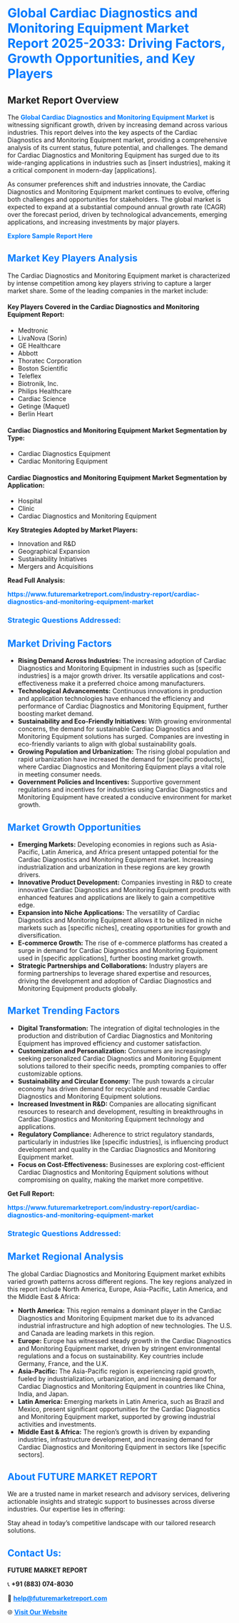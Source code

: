 <h1 style="color: #007BFF;">Global Cardiac Diagnostics and Monitoring Equipment Market Report 2025-2033: Driving Factors, Growth Opportunities, and Key Players</h1>

<section id="overview">
<h2>Market Report Overview</h2>
<p>The <a href="https://www.futuremarketreport.com/industry-report/cardiac-diagnostics-and-monitoring-equipment-market" style="color: #007BFF; text-decoration: none;"><strong>Global Cardiac Diagnostics and Monitoring Equipment Market</strong></a> is witnessing significant growth, driven by increasing demand across various industries. This report delves into the key aspects of the Cardiac Diagnostics and Monitoring Equipment market, providing a comprehensive analysis of its current status, future potential, and challenges. The demand for Cardiac Diagnostics and Monitoring Equipment has surged due to its wide-ranging applications in industries such as [insert industries], making it a critical component in modern-day [applications].</p>
<p>As consumer preferences shift and industries innovate, the Cardiac Diagnostics and Monitoring Equipment market continues to evolve, offering both challenges and opportunities for stakeholders. The global market is expected to expand at a substantial compound annual growth rate (CAGR) over the forecast period, driven by technological advancements, emerging applications, and increasing investments by major players.</p>
</section>

<section id="overview">
<p><a href="https://www.futuremarketreport.com/request-sample/reportId=122496" style="color: #007BFF; text-decoration: none;"><strong>Explore Sample Report Here</strong></a></p>
</section>

<section id="key-players">
<h2 style="color: #007BFF;">Market Key Players Analysis</h2>
<p>The Cardiac Diagnostics and Monitoring Equipment market is characterized by intense competition among key players striving to capture a larger market share. Some of the leading companies in the market include:</p>
<h4>Key Players Covered in the Cardiac Diagnostics and Monitoring Equipment Report:</h4>
<ul><li>Medtronic</li><li>LivaNova (Sorin)</li><li>GE Healthcare</li><li>Abbott</li><li>Thoratec Corporation</li><li>Boston Scientific</li><li>Teleflex</li><li>Biotronik, Inc.</li><li>Philips Healthcare</li><li>Cardiac Science</li><li>Getinge (Maquet)</li><li>Berlin Heart</li></ul>
<h4>Cardiac Diagnostics and Monitoring Equipment Market Segmentation by Type:</h4>
<ul><li>Cardiac Diagnostics Equipment</li><li>Cardiac Monitoring Equipment</li></ul>

<h4>Cardiac Diagnostics and Monitoring Equipment Market Segmentation by Application:</h4>
<ul><li>Hospital</li><li>Clinic</li><li>Cardiac Diagnostics and Monitoring Equipment</li></ul>
<p><strong>Key Strategies Adopted by Market Players:</strong></p>
<ul>
<li>Innovation and R&D</li>
<li>Geographical Expansion</li>
<li>Sustainability Initiatives</li>
<li>Mergers and Acquisitions</li>
</ul>
</section>

<section>
<p><strong>Read Full Analysis: </strong></p><a href="https://www.futuremarketreport.com/industry-report/cardiac-diagnostics-and-monitoring-equipment-market" style="color: #007BFF; text-decoration: none;"><strong>https://www.futuremarketreport.com/industry-report/cardiac-diagnostics-and-monitoring-equipment-market</strong></a>
<h3 style="color: #007BFF;">Strategic Questions Addressed:</h3>
</section>

<section id="driving-factors">
<h2 style="color: #007BFF;">Market Driving Factors</h2>
<ul>
<li><strong>Rising Demand Across Industries:</strong> The increasing adoption of Cardiac Diagnostics and Monitoring Equipment in industries such as [specific industries] is a major growth driver. Its versatile applications and cost-effectiveness make it a preferred choice among manufacturers.</li>
<li><strong>Technological Advancements:</strong> Continuous innovations in production and application technologies have enhanced the efficiency and performance of Cardiac Diagnostics and Monitoring Equipment, further boosting market demand.</li>
<li><strong>Sustainability and Eco-Friendly Initiatives:</strong> With growing environmental concerns, the demand for sustainable Cardiac Diagnostics and Monitoring Equipment solutions has surged. Companies are investing in eco-friendly variants to align with global sustainability goals.</li>
<li><strong>Growing Population and Urbanization:</strong> The rising global population and rapid urbanization have increased the demand for [specific products], where Cardiac Diagnostics and Monitoring Equipment plays a vital role in meeting consumer needs.</li>
<li><strong>Government Policies and Incentives:</strong> Supportive government regulations and incentives for industries using Cardiac Diagnostics and Monitoring Equipment have created a conducive environment for market growth.</li>
</ul>
</section>

<section id="growth-opportunities">
<h2 style="color: #007BFF;">Market Growth Opportunities</h2>
<ul>
<li><strong>Emerging Markets:</strong> Developing economies in regions such as Asia-Pacific, Latin America, and Africa present untapped potential for the Cardiac Diagnostics and Monitoring Equipment market. Increasing industrialization and urbanization in these regions are key growth drivers.</li>
<li><strong>Innovative Product Development:</strong> Companies investing in R&D to create innovative Cardiac Diagnostics and Monitoring Equipment products with enhanced features and applications are likely to gain a competitive edge.</li>
<li><strong>Expansion into Niche Applications:</strong> The versatility of Cardiac Diagnostics and Monitoring Equipment allows it to be utilized in niche markets such as [specific niches], creating opportunities for growth and diversification.</li>
<li><strong>E-commerce Growth:</strong> The rise of e-commerce platforms has created a surge in demand for Cardiac Diagnostics and Monitoring Equipment used in [specific applications], further boosting market growth.</li>
<li><strong>Strategic Partnerships and Collaborations:</strong> Industry players are forming partnerships to leverage shared expertise and resources, driving the development and adoption of Cardiac Diagnostics and Monitoring Equipment products globally.</li>
</ul>
</section>

<section id="trending-factors">
<h2 style="color: #007BFF;">Market Trending Factors</h2>
<ul>
<li><strong>Digital Transformation:</strong> The integration of digital technologies in the production and distribution of Cardiac Diagnostics and Monitoring Equipment has improved efficiency and customer satisfaction.</li>
<li><strong>Customization and Personalization:</strong> Consumers are increasingly seeking personalized Cardiac Diagnostics and Monitoring Equipment solutions tailored to their specific needs, prompting companies to offer customizable options.</li>
<li><strong>Sustainability and Circular Economy:</strong> The push towards a circular economy has driven demand for recyclable and reusable Cardiac Diagnostics and Monitoring Equipment solutions.</li>
<li><strong>Increased Investment in R&D:</strong> Companies are allocating significant resources to research and development, resulting in breakthroughs in Cardiac Diagnostics and Monitoring Equipment technology and applications.</li>
<li><strong>Regulatory Compliance:</strong> Adherence to strict regulatory standards, particularly in industries like [specific industries], is influencing product development and quality in the Cardiac Diagnostics and Monitoring Equipment market.</li>
<li><strong>Focus on Cost-Effectiveness:</strong> Businesses are exploring cost-efficient Cardiac Diagnostics and Monitoring Equipment solutions without compromising on quality, making the market more competitive.</li>
</ul>
</section>

<section>
<p><strong>Get Full Report: </strong></p><a href="https://www.futuremarketreport.com/industry-report/cardiac-diagnostics-and-monitoring-equipment-market" style="color: #007BFF; text-decoration: none;"><strong>https://www.futuremarketreport.com/industry-report/cardiac-diagnostics-and-monitoring-equipment-market</strong></a>
<h3 style="color: #007BFF;">Strategic Questions Addressed:</h3>
</section>


<section id="regional-analysis">
<h2 style="color: #007BFF;">Market Regional Analysis</h2>
<p>The global Cardiac Diagnostics and Monitoring Equipment market exhibits varied growth patterns across different regions. The key regions analyzed in this report include North America, Europe, Asia-Pacific, Latin America, and the Middle East & Africa:</p>
<ul>
<li><strong>North America:</strong> This region remains a dominant player in the Cardiac Diagnostics and Monitoring Equipment market due to its advanced industrial infrastructure and high adoption of new technologies. The U.S. and Canada are leading markets in this region.</li>
<li><strong>Europe:</strong> Europe has witnessed steady growth in the Cardiac Diagnostics and Monitoring Equipment market, driven by stringent environmental regulations and a focus on sustainability. Key countries include Germany, France, and the U.K.</li>
<li><strong>Asia-Pacific:</strong> The Asia-Pacific region is experiencing rapid growth, fueled by industrialization, urbanization, and increasing demand for Cardiac Diagnostics and Monitoring Equipment in countries like China, India, and Japan.</li>
<li><strong>Latin America:</strong> Emerging markets in Latin America, such as Brazil and Mexico, present significant opportunities for the Cardiac Diagnostics and Monitoring Equipment market, supported by growing industrial activities and investments.</li>
<li><strong>Middle East & Africa:</strong> The region’s growth is driven by expanding industries, infrastructure development, and increasing demand for Cardiac Diagnostics and Monitoring Equipment in sectors like [specific sectors].</li>
</ul>
</section>

<footer>
<h2 style="color: #007BFF;">About FUTURE MARKET REPORT</h2>
<p>We are a trusted name in market research and advisory services, delivering actionable insights and strategic support to businesses across diverse industries. Our expertise lies in offering:</p>

<p>Stay ahead in today’s competitive landscape with our tailored research solutions.</p>

<h2 style="color: #007BFF;">Contact Us:</h2>
<p><strong>FUTURE MARKET REPORT</strong></p>
<p>📞 <strong>+91 (883) 074-8030</strong></p>
<p>📧 <strong><a href="mailto:help@futuremarketreport.com" style="color: #007BFF;">help@futuremarketreport.com</a></strong></p>
<p>🌐 <strong><a href="https://www.futuremarketreport.com/" style="color: #007BFF;">Visit Our Website</a></strong></p>
</footer>